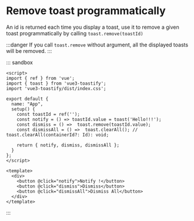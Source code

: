 # Remove toast programmatically

An id is returned each time you display a toast, use it to remove a given toast programmatically by calling `toast.remove(toastId)`

:::danger
If you call `toast.remove` without argument, all the displayed toasts will be removed.
:::

::: sandbox
```vue App.vue
<script>
import { ref } from 'vue';
import { toast } from 'vue3-toastify';
import 'vue3-toastify/dist/index.css';

export default {
  name: "App",
  setup() {
    const toastId = ref('');
    const notify = () => toastId.value = toast('Hello!!!');
    const dismiss = () =>  toast.remove(toastId.value);
    const dismissAll = () =>  toast.clearAll(); // toast.clearAll(containerId?: Id): void;

    return { notify, dismiss, dismissAll };
  }
};
</script>

<template>
  <div>
    <button @click="notify">Notify !</button>
    <button @click="dismiss">Dismiss</button>
    <button @click="dismissAll">Dismiss All</button>
  </div>
</template>
```
:::
